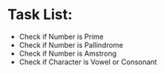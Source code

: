 # Task List:
- Check if Number is Prime
- Check if Number is Pallindrome
- Check if Number is Amstrong
- Check if Character is Vowel or Consonant
